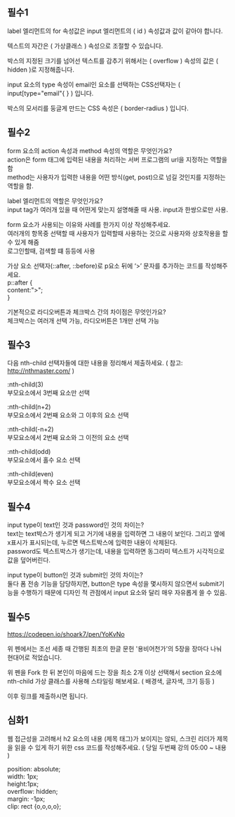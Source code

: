 ## 필수1

label 엘리먼트의 for 속성값은 input 엘리먼트의 (    id        ) 속성값과 값이 같아야 합니다.  

텍스트의 자간은 ( 가상클래스 ) 속성으로 조절할 수 있습니다.  

박스의 지정된 크기를 넘어선 텍스트를 감추기 위해서는 (    overflow  ) 속성의 값은 (   hidden  )로 지정해줍니다.  

input 요소의 type 속성이 email인 요소를 선택하는 CSS선택자는 (   input[type="email"{  }  ) 입니다.  

박스의 모서리를 둥글게 만드는 CSS 속성은 (  border-radius  ) 입니다.


## 필수2

form 요소의 action 속성과 method 속성의 역할은 무엇인가요?  
action은 form 태그에 입력된 내용을 처리하는 서버 프로그램의 url을 지정하는 역할을 함  
method는 사용자가 입력한 내용을 어떤 방식(get, post)으로 넘길 것인지를 지정하는 역할을 함.

label 엘리먼트의 역할은 무엇인가요?  
input tag가 여러개 있을 때 어떤게 맞는지 설명해줄 때 사용. input과 한쌍으로만 사용.

form 요소가 사용되는 이유와 사례를 한가지 이상 작성해주세요.  
여러개의 항목중 선택할 때 사용자가 입력할때 사용하는 것으로 사용자와 상호작용을 할 수 있게 해줌  
로그인할때, 검색할 떄 등등에 사용


가상 요소 선택자(::after, ::before)로 p요소 뒤에 ‘>’ 문자를 추가하는 코드를 작성해주세요.  
p::after {  
  content:">";  
}

기본적으로 라디오버튼과 체크박스 간의 차이점은 무엇인가요?  
체크박스는 여러개 선택 가능, 라디오버튼은 1개만 선택 가능

## 필수3

다음 nth-child 선택자들에 대한 내용을 정리해서 제출하세요. 
( 참고: http://nthmaster.com/ )

:nth-child(3)  
부모요소에서 3번째 요소만 선택  

:nth-child(n+2)  
부모요소에서 2번째 요소와 그 이후의 요소 선택  

:nth-child(-n+2)  
부모요소에서 2번째 요소와 그 이전의 요소 선택  

:nth-child(odd)  
부모요소에서 홀수 요소 선택  

:nth-child(even)  
부모요소에서 짝수 요소 선택  


## 필수4
 
input type이 text인 것과 password인 것의 차이는?  
text는 text박스가 생기게 되고 거기에 내용을 입력하면 그 내용이 보인다. 그리고 옆에 x표시가 표시되는데, 누르면 텍스트박스에 입력한 내용이 삭제된다.  
password도 텍스트박스가 생기는데, 내용을 입력하면 동그라미 텍스트가 시각적으로 값을 덮어버린다.

input type이 button인 것과 submit인 것의 차이는?  
둘다 폼 전송 기능을 담당하지면, button은 type 속성을 몇시하지 않으면서 submit기능을 수행하기 때문에 디자인 적 관점에서 input 요소와 달리 매우 자유롭게 쓸 수 있음.


## 필수5
https://codepen.io/shoark7/pen/YoKvNo

위 펜에서는 조선 세종 때 간행된 최초의 한글 문헌 '용비어천가'의 5장을 장마다 나눠 현대어로 적었습니다.

위 펜을 Fork 한 뒤 본인이 마음에 드는 장을 최소 2개 이상 선택해서 section 요소에 nth-child 가상 클래스를 사용해 스타일링 해보세요. ( 배경색, 글자색, 크기 등등 )

이후 링크를 제출하시면 됩니다.


## 심화1
웹 접근성을 고려해서 h2 요소의 내용 (제목 태그)가 보이지는 않되, 스크린 리더가 제목을 읽을 수 있게 하기 위한 css 코드를 작성해주세요.
( 당일 두번째 강의 05:00 ~ 내용 )

position: absolute;  
width: 1px;  
height:1px;  
overflow: hidden;  
margin: -1px;  
clip: rect {o,o,o,o};  


